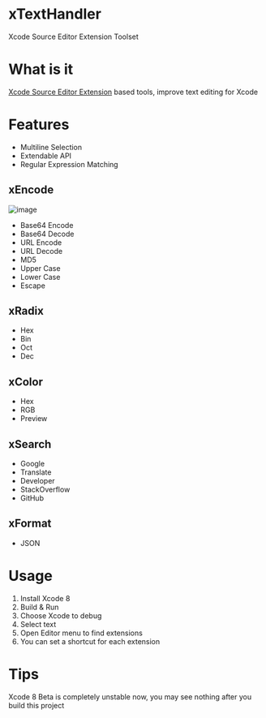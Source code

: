 # xTextHandler
Xcode Source Editor Extension Toolset

# What is it
[Xcode Source Editor Extension](https://developer.apple.com/videos/play/wwdc2016/414/) based tools, improve text editing for Xcode

# Features
- Multiline Selection
- Extendable API
- Regular Expression Matching

## xEncode
![image](https://raw.githubusercontent.com/cyanzhong/xTextHandler/master/GIFs/xEncode.gif)
- Base64 Encode
- Base64 Decode
- URL Encode
- URL Decode
- MD5
- Upper Case
- Lower Case
- Escape

## xRadix
- Hex
- Bin
- Oct
- Dec

## xColor
- Hex
- RGB
- Preview

## xSearch
- Google
- Translate
- Developer
- StackOverflow
- GitHub

## xFormat
- JSON

# Usage
1. Install Xcode 8
2. Build & Run
3. Choose Xcode to debug
4. Select text
5. Open Editor menu to find extensions
6. You can set a shortcut for each extension

# Tips
Xcode 8 Beta is completely unstable now, you may see nothing after you build this project
